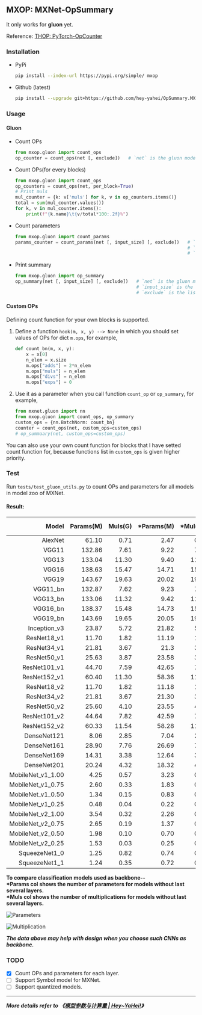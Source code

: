 ## MXOP: MXNet-OpSummary    
It only works for **gluon** yet.     
    
Reference: [THOP: PyTorch-OpCounter](https://github.com/Lyken17/pytorch-OpCounter)    

### Installation    
* PyPi    
    ```bash
    pip install --index-url https://pypi.org/simple/ mxop
    ```
* Github (latest)    
    ```bash
    pip install --upgrade git+https://github.com/hey-yahei/OpSummary.MXNet.git
    ```

### Usage
#### Gluon
* Count OPs    
    ```python
    from mxop.gluon import count_ops
    op_counter = count_ops(net [, exclude])   # `net` is the gluon model you want to count OPs 
    ```
* Count OPs(for every blocks)    
    ```python
    from mxop.gluon import count_ops
    op_counters = count_ops(net, per_block=True)
    # Print muls
    mul_counter = {k: v['muls'] for k, v in op_counters.items()}
    total = sum(mul_counter.values())
    for k, v in mul_counter.items():
        print(f"{k.name}\t{v/total*100:.2f}%")  
    ```
* Count parameters    
    ```python
    from mxop.gluon import count_params
    params_counter = count_params(net [, input_size] [, exclude])   # `net` is the gluon model you want to count parameters
                                                                    # `input_size` is the shape of your input
                                                                    # `exclude` is the list of blocks to be excluded 
    ```
* Print summary     
    ```python
    from mxop.gluon import op_summary
    op_summary(net [, input_size] [, exclude])   # `net` is the gluon model you want to count
                                                 # `input_size` is the shape of your input 
                                                 # `exclude` is the list of blocks to be excluded
    ```

#### Custom OPs      
Defining count function for your own blocks is supported.         

1. Define a function `hook(m, x, y) --> None` in which you should set values of OPs for dict `m.ops`, for example,      
    ```python
    def count_bn(m, x, y):
        x = x[0]
        n_elem = x.size
        m.ops["adds"] = 2*n_elem
        m.ops["muls"] = n_elem
        m.ops["divs"] = n_elem
        m.ops["exps"] = 0
    ```     
2. Use it as a parameter when you call function `count_op` or `op_summary`, for example,       
    ```python
    from mxnet.gluon import nn
    from mxop.gluon import count_ops, op_summary
    custom_ops = {nn.BatchNorm: count_bn}
    counter = count_ops(net, custom_ops=custom_ops)
    # op_summaary(net, custom_ops=custom_ops)
    ```       
    
You can also use your own count function for blocks that I have setted count function for, because functions list in `custom_ops` is given higher priority.      

### Test

Run `tests/test_gluon_utils.py` to count OPs and parameters for all models in model zoo of MXNet.   

#### Result:
| Model   | Params(M) | Muls(G) | \*Params(M) | *Muls(G) | Top1 Acc | Top5 Acc |
|---:|---:|---:|---:|---:|---:|---:|
|AlexNet|61.10|0.71|2.47|0.66|0.5492|0.7803|
|VGG11|132.86|7.61|9.22|7.49|0.6662|0.8734|
|VGG13|133.04|11.30|9.40|11.18|0.6774|0.8811|
|VGG16|138.63|15.47|14.71|15.35|0.7323|0.9132|
|VGG19|143.67|19.63|20.02|19.51|0.7411|0.9135|
|VGG11_bn|132.87|7.62|9.23|7.49|0.6859|0.8872|
|VGG13_bn|133.06|11.32|9.42|11.20|0.6884|0.8882|
|VGG16_bn|138.37|15.48|14.73|15.36|0.7310|0.9176|
|VGG19_bn|143.69|19.65|20.05|19.52|0.7433|0.9185|
|Inception_v3|23.87|5.72|21.82|5.72|0.7755|0.9364|
|ResNet18_v1|11.70|1.82|11.19|1.82|0.7093|0.8992|
|ResNet34_v1|21.81|3.67|21.3|3.67|0.7437|0.9187|
|ResNet50_v1|25.63|3.87|23.58|3.87|0.7647|0.9313|
|ResNet101_v1|44.70|7.59|42.65|7.58|0.7834|0.9401|
|ResNet152_v1|60.40|11.30|58.36|11.30|0.7900|0.9438|
|ResNet18_v2|11.70|1.82|11.18|1.82|0.7100|0.8992|
|ResNet34_v2|21.81|3.67|21.30|3.67|0.7440|0.9208|
|ResNet50_v2|25.60|4.10|23.55|4.10|0.7711|0.9343|
|ResNet101_v2|44.64|7.82|42.59|7.81|0.7853|0.9417|
|ResNet152_v2|60.33|11.54|58.28|11.53|0.7921|0.9431|
|DenseNet121|8.06|2.85|7.04|2.85|0.7497|0.9225|
|DenseNet161|28.90|7.76|26.69|7.76|0.7770|0.9380|
|DenseNet169|14.31|3.38|12.64|3.38|0.7617|0.9317|
|DenseNet201|20.24|4.32|18.32|4.31|0.7732|0.9362|
|MobileNet_v1_1.00|4.25|0.57|3.23|0.57|0.7105|0.9006|
|MobileNet_v1_0.75|2.60|0.33|1.83|0.33|0.6738|0.8782|
|MobileNet_v1_0.50|1.34|0.15|0.83|0.15|0.6307|0.8475|
|MobileNet_v1_0.25|0.48|0.04|0.22|0.04|0.5185|0.7608|
|MobileNet_v2_1.00|3.54|0.32|2.26|0.32|0.7192|0.9056|
|MobileNet_v2_0.75|2.65|0.19|1.37|0.19|0.6961|0.8895|
|MobileNet_v2_0.50|1.98|0.10|0.70|0.09|0.6449|0.8547|
|MobileNet_v2_0.25|1.53|0.03|0.25|0.03|0.5074|0.7456|
|SqueezeNet1_0|1.25|0.82|0.74|0.73|0.5611|0.7909|
|SqueezeNet1_1|1.24|0.35|0.72|0.26|0.5496|0.7817|

**To compare classification models used as backbone--**   
**\*Params col shows the number of parameters for models without last several layers.**    
**\*Muls col shows the number of multiplications for models without last several layers.**     
    
![Parameters](http://hey-yahei.cn/imgs/MXNet-OpSummary/Parameters.jpg)
    
![Multiplication](http://hey-yahei.cn/imgs/MXNet-OpSummary/Multiplication.jpg)    
     
***The data above may help with design when you choose such CNNs as backbone.***     

### TODO
    
- [x] Count OPs and parameters for each layer.
- [ ] Support Symbol model for MXNet.      
- [ ] Support quantized models.

--------------------------     
***More details refer to 《[模型参数与计算量 | Hey~YaHei!](http://hey-yahei.cn/2019/01/07/MXNet-OpSummary/)》***